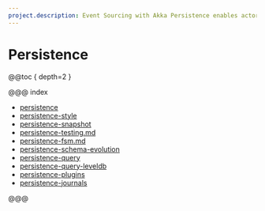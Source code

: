 ```yaml
---
project.description: Event Sourcing with Akka Persistence enables actors to persist your events for recovery on failure or when migrated within a cluster.
---
```


# Persistence

@@toc { depth=2 }

@@@ index

* [persistence](persistence.md)
* [persistence-style](persistence-style.md)
* [persistence-snapshot](persistence-snapshot.md)
* [persistence-testing.md](persistence-testing.md)
* [persistence-fsm.md](persistence-fsm.md)
* [persistence-schema-evolution](../persistence-schema-evolution.md)
* [persistence-query](../persistence-query.md)
* [persistence-query-leveldb](../persistence-query-leveldb.md)
* [persistence-plugins](../persistence-plugins.md)
* [persistence-journals](../persistence-journals.md)

@@@
